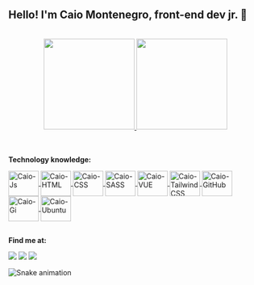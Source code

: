 ## Hello! I'm Caio Montenegro, front-end dev jr. 👾
</br>
<div align="center">
  <a href="https://github.com/caiomontenegro">
  <img height="180em" src="https://github-readme-stats.vercel.app/api?username=caiomontenegro&show_icons=true&theme=tokyonight&include_all_commits=true&count_private=true"/>
  <img height="180em" src="https://github-readme-stats.vercel.app/api/top-langs/?username=caiomontenegro&layout=compact&langs_count=7&theme=tokyonight"/>
</div></a></br></br>


<b>Technology knowledge:</b>
<div style="display: inline_block">
<a href="https://www.javascript.com/">
<img align="center" alt="Caio-Js" height="50" width="60" src="https://cdn.jsdelivr.net/gh/devicons/devicon/icons/javascript/javascript-plain.svg" />
</a>
<a href="https://html.com/">
<img align="center" alt="Caio-HTML" height="50" width="60" src="https://cdn.jsdelivr.net/gh/devicons/devicon/icons/html5/html5-original.svg" />
</a>
<a href="https://www.w3.org/Style/CSS/Overview.en.html">
<img align="center" alt="Caio-CSS" height="50" width="60" src="https://cdn.jsdelivr.net/gh/devicons/devicon/icons/css3/css3-original.svg" />
</a>
<a href="https://sass-lang.com/">
<img align="center" alt="Caio-SASS" height="50" width="60" src="https://cdn.jsdelivr.net/gh/devicons/devicon/icons/sass/sass-original.svg" />
</a>
<a href="https://vuejs.org/">
<img align="center" alt="Caio-VUE" height="50" width="60" src="https://cdn.jsdelivr.net/gh/devicons/devicon/icons/vuejs/vuejs-original.svg" />
</a>
<a href="https://tailwindcss.com/">
<img align="center" alt="Caio-TailwindCSS" height="50" width="60" src="https://cdn.jsdelivr.net/gh/devicons/devicon/icons/tailwindcss/tailwindcss-plain.svg" />
</a>
<a href="https://github.com/">
<img align="center" alt="Caio-GitHub" height="50" width="60" src="https://cdn.jsdelivr.net/gh/devicons/devicon/icons/github/github-original.svg" />
</a>
  <a href="https://git-scm.com/">
<img align="center" alt="Caio-Gi" height="50" width="60" src="https://cdn.jsdelivr.net/gh/devicons/devicon/icons/git/git-original.svg" />
</a>
<a href="https://ubuntu.com/">
<img align="center" alt="Caio-Ubuntu" height="50" width="60" src="https://cdn.jsdelivr.net/gh/devicons/devicon/icons/ubuntu/ubuntu-plain.svg" />
</a>
</div>

##
<b>Find me at:</b>
<div>
<a href="https://www.linkedin.com/in/caio-montenegro/" target="_blank"><img src="https://img.shields.io/badge/-LinkedIn-%230077B5?style=for-the-badge&logo=linkedin&logoColor=white" target="_blank"></a>
<a href="https://www.instagram.com/caiozeu/" target="_blank"><img src="https://img.shields.io/badge/-Instagram-%23E4405F?style=for-the-badge&logo=instagram&logoColor=white" target="_blank"></a>
<!--  <a href="" target="_blank"><img src="https://img.shields.io/badge/Discord-7289DA?style=for-the-badge&logo=discord&logoColor=white" target="_blank"></a>  -->
<a href = "mailto:caio.dev17@gmail.com"><img src="https://img.shields.io/badge/-Gmail-%23333?style=for-the-badge&logo=gmail&logoColor=white" target="_blank"></a>
  
  ![Snake animation](https://github.com/caiomontenegro/caiomontenegro/blob/output/github-contribution-grid-snake.svg)
</div>


  
  
          
          
